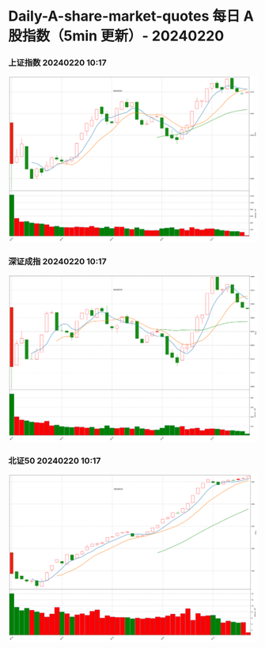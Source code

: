 
# Daily-A-share-market-quotes 每日 A 股指数（5min 更新）- 20240220

### 上证指数 20240220 10:17
![](./fig/2024/2/20240220-sh000001.png)

### 深证成指 20240220 10:17
![](./fig/2024/2/20240220-sz399001.png)

### 北证50 20240220 10:17
![](./fig/2024/2/20240220-bj899050.png)
